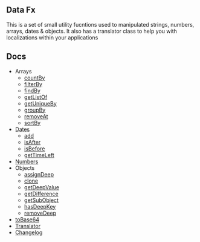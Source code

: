 ## Data Fx

This is a set of small utility fucntions used to manipulated strings, numbers, arrays, dates & objects. It also has a translator class to help you with localizations within your applications

## Docs

- Arrays
  - [countBy](./docs/v0.1.0/arrays/countBy.md#countBy)
  - [filterBy](./docs/v0.1.0/arrays/filterBy.md#filterBy)
  - [findBy](./docs/v0.1.0/arrays/findBy.md#findBy)
  - [getListOf](./docs/v0.1.0/arrays/getListOf.md#getListOf)
  - [getUniqueBy](./docs/v0.1.0/arrays/getUniqueBy.md#getUniqueBy)
  - [groupBy](./docs/v0.1.0/arrays/groupBy.md#groupBy)
  - [removeAt](./docs/v0.1.0/arrays/removeAt.md#removeAt)
  - [sortBy](./docs/v0.1.0/arrays/sortBy.md#sortby)
- [Dates](./docs/v0.1.0/dates/index.md#supported-units)
  - [add](./docs/v0.1.0/dates/index.md#add)
  - [isAfter](./docs/v0.1.0/dates/index.md#isafter)
  - [isBefore](./docs/v0.1.0/dates/index.md#isbefore)
  - [getTimeLeft](./docs/v0.1.0/dates/getTimeLeft.md#get-time-left)
- [Numbers](./docs/v0.1.0/numbers.md)
- Objects
  - [assignDeep](./docs/v0.1.0/objects/assignDeep.md#assigndeep)
  - [clone](./docs/v0.1.0/objects/clone.md#clone)
  - [getDeepValue](./docs/v0.1.0/objects/getDeepValue.md#getDeepValue)
  - [getDifference](./docs/v0.1.0/objects/getDifference.md#getDifference)
  - [getSubObject](./docs/v0.1.0/objects/getSubObject.md#getSubObject)
  - [hasDeepKey](./docs/v0.1.0/objects/hasDeepKey.md#hasDeepKey)
  - [removeDeep](./docs/v0.1.0/objects/removeDeep.md#removeDeep)
- [toBase64](./docs/v0.1.0/toBase64.md#toBase64)
- [Translator](./docs/v0.1.0/translator.md#translator)
- [Changelog](./docs/v0.1.0/CHANGELOG.md#changelog)
